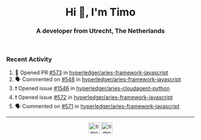 <h1 align="center">Hi 👋, I'm Timo</h1>
<h3 align="center">A developer from Utrecht, The Netherlands</h3>
<br/>
<!-- https://github.com/rahuldkjain/github-profile-readme-generator --!>

<!--  <p align="left"><img src="https://github-readme-stats.vercel.app/api?username=timoglastra&show_icons=true&count_private=true&" alt="timoglastra" /></p> --!>

<!--
Github language stats
<p align="left"><img src="https://github-readme-stats.vercel.app/api/top-langs/?username=timoglastra&layout=compact" alt="timoglastra" /><p>
-->

<!-- Codestats language stats -->
<!-- <p align="left"><img src="https://codestats-readme.vercel.app/api/top-langs/?username=timoglastra&layout=compact&language_count=12" alt="timoglastra" /><p>    --!>
  
<h3>Recent Activity</h3>

<!--START_SECTION:activity-->
1. 💪 Opened PR [#573](https://github.com/hyperledger/aries-framework-javascript/pull/573) in [hyperledger/aries-framework-javascript](https://github.com/hyperledger/aries-framework-javascript)
2. 🗣 Commented on [#548](https://github.com/hyperledger/aries-framework-javascript/issues/548) in [hyperledger/aries-framework-javascript](https://github.com/hyperledger/aries-framework-javascript)
3. ❗️ Opened issue [#1546](https://github.com/hyperledger/aries-cloudagent-python/issues/1546) in [hyperledger/aries-cloudagent-python](https://github.com/hyperledger/aries-cloudagent-python)
4. ❗️ Opened issue [#572](https://github.com/hyperledger/aries-framework-javascript/issues/572) in [hyperledger/aries-framework-javascript](https://github.com/hyperledger/aries-framework-javascript)
5. 🗣 Commented on [#571](https://github.com/hyperledger/aries-framework-javascript/issues/571) in [hyperledger/aries-framework-javascript](https://github.com/hyperledger/aries-framework-javascript)
<!--END_SECTION:activity-->

---

<p align="center">
<a href="https://twitter.com/timoglastra" target="blank"><img align="center" src="https://cdn.jsdelivr.net/npm/simple-icons@3.0.1/icons/twitter.svg" alt="timoglastra" height="30" width="30" /></a>
<a href="https://linkedin.com/in/timoglastra" target="blank"><img align="center" src="https://cdn.jsdelivr.net/npm/simple-icons@3.0.1/icons/linkedin.svg" alt="timoglastra" height="30" width="30" /></a>
</p>



